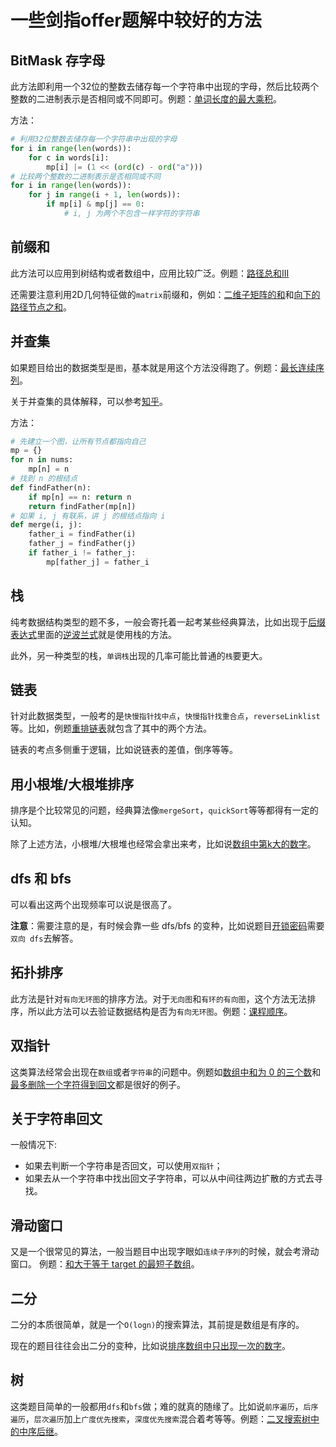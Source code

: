 # 一些剑指offer题解中较好的方法

## BitMask 存字母

此方法即利用一个32位的整数去储存每一个字符串中出现的字母，然后比较两个整数的二进制表示是否相同或不同即可。例题：[单词长度的最大乘积](https://leetcode-cn.com/problems/aseY1I/submissions/)。

方法：
```python
# 利用32位整数去储存每一个字符串中出现的字母
for i in range(len(words)):
    for c in words[i]:
        mp[i] |= (1 << (ord(c) - ord("a")))
# 比较两个整数的二进制表示是否相同或不同
for i in range(len(words)):
    for j in range(i + 1, len(words)):
        if mp[i] & mp[j] == 0:
            # i, j 为两个不包含一样字符的字符串
```

## 前缀和

此方法可以应用到树结构或者数组中，应用比较广泛。例题：[路径总和III](https://leetcode-cn.com/problems/path-sum-iii/)

还需要注意利用2D几何特征做的`matrix`前缀和，例如：[二维子矩阵的和](https://leetcode-cn.com/problems/O4NDxx/)和[向下的路径节点之和](https://leetcode-cn.com/problems/6eUYwP/)。

## 并查集

如果题目给出的数据类型是`图`，基本就是用这个方法没得跑了。例题：[最长连续序列](https://leetcode-cn.com/problems/WhsWhI/submissions/0)。

关于并查集的具体解释，可以参考[知乎](https://zhuanlan.zhihu.com/p/93647900/)。

方法：
```python
# 先建立一个图，让所有节点都指向自己
mp = {}
for n in nums:
    mp[n] = n
# 找到 n 的根结点
def findFather(n):
    if mp[n] == n: return n
    return findFather(mp[n])
# 如果 i, j 有联系，讲 j 的根结点指向 i
def merge(i, j):
    father_i = findFather(i)
    father_j = findFather(j)
    if father_i != father_j:
        mp[father_j] = father_i 
```

## 栈

纯考数据结构类型的题不多，一般会寄托着一起考某些经典算法，比如出现于[后缀表达式](https://leetcode-cn.com/problems/8Zf90G/)里面的[逆波兰式](https://baike.baidu.com/item/%E9%80%86%E6%B3%A2%E5%85%B0%E5%BC%8F/128437)就是使用栈的方法。

此外，另一种类型的栈，`单调栈`出现的几率可能比普通的`栈`要更大。

## 链表

针对此数据类型，一般考的是`快慢指针找中点`，`快慢指针找重合点`，`reverseLinklist`等。比如，例题[重排链表](https://leetcode-cn.com/problems/LGjMqU/)就包含了其中的两个方法。

链表的考点多侧重于逻辑，比如说链表的差值，倒序等等。

## 用小根堆/大根堆排序

排序是个比较常见的问题，经典算法像`mergeSort`，`quickSort`等等都得有一定的认知。

除了上述方法，小根堆/大根堆也经常会拿出来考，比如说[数组中第k大的数字](https://leetcode-cn.com/problems/xx4gT2/)。

## dfs 和 bfs

可以看出这两个出现频率可以说是很高了。

**注意**：需要注意的是，有时候会靠一些 dfs/bfs 的变种，比如说题目[开锁密码](https://leetcode-cn.com/problems/zlDJc7/)需要`双向 dfs`去解答。

## 拓扑排序

此方法是针对`有向无环图`的排序方法。对于`无向图`和`有环的有向图`，这个方法无法排序，所以此方法可以去验证数据结构是否为`有向无环图`。例题：[课程顺序](https://leetcode-cn.com/problems/QA2IGt/)。

## 双指针

这类算法经常会出现在`数组`或者`字符串`的问题中。例题如[数组中和为 0 的三个数](https://leetcode-cn.com/problems/1fGaJU/)和[最多删除一个字符得到回文](https://leetcode-cn.com/problems/RQku0D/)都是很好的例子。

## 关于字符串回文

一般情况下:
- 如果去判断一个字符串是否回文，可以使用`双指针`；
- 如果去从一个字符串中找出回文子字符串，可以从中间往两边扩散的方式去寻找。 

## 滑动窗口

又是一个很常见的算法，一般当题目中出现字眼如`连续子序列`的时候，就会考滑动窗口。
例题：[和大于等于 target 的最短子数组](https://leetcode-cn.com/problems/2VG8Kg/)。

## 二分

二分的本质很简单，就是一个`O(logn)`的搜索算法，其前提是数组是有序的。

现在的题目往往会出二分的变种，比如说[排序数组中只出现一次的数字](https://leetcode-cn.com/problems/skFtm2/)。

## 树

这类题目简单的一般都用`dfs`和`bfs`做；难的就真的随缘了。比如说`前序遍历`，`后序遍历`，`层次遍历`加上`广度优先搜索`，`深度优先搜索`混合着考等等。例题：[二叉搜索树中的中序后继](https://leetcode-cn.com/problems/P5rCT8/)。 